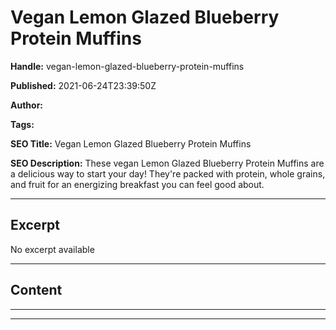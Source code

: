 # Vegan Lemon Glazed Blueberry Protein Muffins

**Handle:** vegan-lemon-glazed-blueberry-protein-muffins

**Published:** 2021-06-24T23:39:50Z

**Author:**  

**Tags:** 

**SEO Title:** Vegan Lemon Glazed Blueberry Protein Muffins

**SEO Description:** These vegan Lemon Glazed Blueberry Protein Muffins are a delicious way to start your day! They're packed with protein, whole grains, and fruit for an energizing breakfast you can feel good about.

---

## Excerpt

No excerpt available

---

## Content

- - -

  

  

- - -

